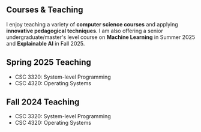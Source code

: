 ## Courses & Teaching
I enjoy teaching a variety of **computer science courses** and applying **innovative pedagogical techniques**. I am also offering a senior undergraduate/master's level course on **Machine Learning** in Summer 2025 and **Explainable AI** in Fall 2025.

## Spring 2025 Teaching
- CSC 3320: System-level Programming
- CSC 4320: Operating Systems

## Fall 2024 Teaching
- CSC 3320: System-level Programming
- CSC 4320: Operating Systems
